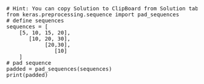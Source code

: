<pre class="file" data-target="clipboard">
# Hint: You can copy Solution to ClipBoard from Solution tab in Step 5
from keras.preprocessing.sequence import pad_sequences
# define sequences
sequences = [
	[5, 10, 15, 20],
	   [10, 20, 30],
            [20,30],
               [10]
	]
# pad sequence
padded = pad_sequences(sequences)
print(padded)
</pre>

